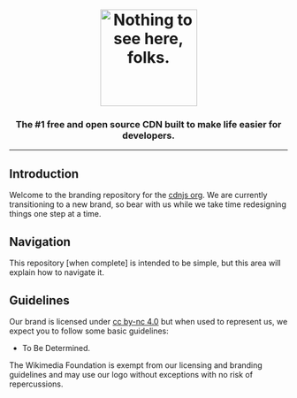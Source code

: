 <h1 align="center">
    <a href="https://cdnjs.com"><img src="https://cdn.discordapp.com/attachments/380469243873067012/568155311668461723/Web_Light.png" width="175px" alt="Nothing to see here, folks."></a>
</h1>
 
<h3 align="center">The #1 free and open source CDN built to make life easier for developers.</h3>

---

## Introduction

Welcome to the branding repository for the [cdnjs org](https://github.com/cdnjs). We are currently transitioning to a new brand, so bear with us while we take time redesigning things one step at a time. 

## Navigation

This repository [when complete] is intended to be simple, but this area will explain how to navigate it.

## Guidelines

Our brand is licensed under [cc by-nc 4.0](https://github.com/cdnjs/brand/blob/master/LICENSE) but when used to represent us, we expect you to follow some basic guidelines:

* To Be Determined.

The Wikimedia Foundation is exempt from our licensing and branding guidelines and may use our logo without exceptions with no risk of repercussions.
